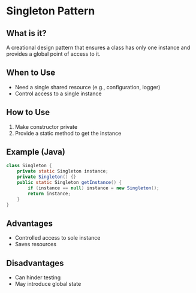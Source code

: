 # Singleton Pattern

## What is it?

A creational design pattern that ensures a class has only one instance and provides a global point of access to it.

## When to Use

- Need a single shared resource (e.g., configuration, logger)
- Control access to a single instance

## How to Use

1. Make constructor private
2. Provide a static method to get the instance

## Example (Java)

```java
class Singleton {
    private static Singleton instance;
    private Singleton() {}
    public static Singleton getInstance() {
        if (instance == null) instance = new Singleton();
        return instance;
    }
}
```

## Advantages

- Controlled access to sole instance
- Saves resources

## Disadvantages

- Can hinder testing
- May introduce global state
